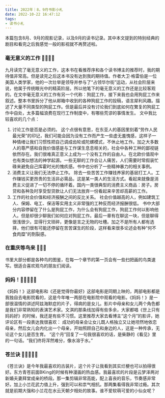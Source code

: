 ```yaml
---
title: 2022年｜8，9月书影小札
date: 2022-10-22 16:47:12
tags:
- 读书小札
---
```


本篇包含8月、9月的观影记录，以及9月的读书记录。其中本文提到的特别经典的剧目和看完之后我感觉一般的影视就不再赘述啦。

### 毫无意义的工作 🌟🌟🌟🌟

九月读完了毫无意义的工作，这本书在看推荐序和各个读书博主的推荐时，我的期待值非常高。但是读完之后这本书没有达到我的期待值。作者大卫·格雷伯是一位美国人类学家，他的一次壮举是领导并参与了“占领华尔街”运动，从社会阶层来说，他属于传统眼光中的精英阶层。所以他笔下的毫无意义的工作还是比较客观的。在文中毫无意义的工作有另一个代称：狗屁工作，接下来我也会用狗屁工作来叙述。整本书里拆分了他从邮箱中收到的各种狗屁工作的投稿，语言犀利风趣。描述了大量不同类型的狗屁工作。但是最后并没有讨论我们到底如何在繁复的狗屁工作中自处，太多篇幅浪费在现行工作制度中，有哪些荒谬的事情发生。
文中我比较喜欢的几个点：
1. 讨论工作是否是必须的。
这个点很有意思，在东亚人的基因里刻着“劳作人民最光荣”的印记，我们可能会因为没有工作而产生一些虚无羞愧感，这样子一种情绪让我们习惯性把自己调成齿轮或陀螺模式，不休止地工作。加之大多数人的尊严感和自我价值感是与工作谋生息息相关的，社会中各种工种的鄙视链依然存在。我们很难真正意义上成为一个没有工作的自由人。在北欧价值观中也有类似想法的神学起源。一些无聊的工作会让人痛苦，人们需要时常假装忙碌来避免自己挥霍时光的愧疚感。书中也分析了一些精神暴力的相关事例。
2. 消费主义让我们无法停止工作。
除去一些苦苦工作赚钱养家的基层打工人。工作赚钱买更昂贵的生活非必需品，这是某一类人的生活方式。看起来就像是消费主义促进了一切不停的循环着。国内一类很典型的消费主义商品：房子。房贷和各种及时享受型贷款让人们无法放弃一份看起来辛苦却高薪的工作。
3. 工作的社会价值和经济报酬之间的反比关系。
社会价值越高的人，例如建筑工人、保姆、电工、保洁等实用主义非常强的工种反而经济报酬很低。
书中大部分内容停留在了什么是狗屁工作，为什么会有狗屁工作，狗屁工作何以影响他人。但是却很少聊我们如何应对狗屁工作。最后一章有在聊这一块，但是聊得很浅很少。显得行文琐碎，更像是言之无物的吐槽。加之不是所有人都有选择，他们很有可能还停留在苦苦谋生的阶段，这样看来很多论述会有种“何不食肉糜”的割裂感。

### 在重庆等鸟来 🌟🌟🌟

书里大部分都是各种鸟的图鉴，在每一个章节的第一页会有一些扫把画的鸟类速写。很适合喜欢观鸟的朋友们阅读。

### 妈妈！🌟🌟🌟🌟🌟

《妈妈！》这部电影和《还是觉得你最好》这部电影是同期上映的，两部电影都是我独自去电影院看的，这是今年唯一两部在电影院中观看的电影。《妈妈！》是一部很温情的讲述阿兹海默症的片子，得病的是女儿。影片中母亲和女儿两个角色都是我们非常熟知的表演艺术家。文淇的那条线加得有些多余，大家都唱《世上只有妈妈好》的时候，我还是有些不习惯。这里推荐大家去看博主“这个月”的影评，她评论区有一段表达我很喜欢：
成功的母亲会让女儿既人格独立又让她坦然地依恋母亲，然后女儿会内化出一个母亲，开始照顾自己和身边的人，这是一种传承，无论这个女儿是否生育。
“这个月”回复了一句我很喜欢的话，是柴静的《看见》里的一句话。“我们终将浑然难分，像水溶于水。”

### 苍兰诀 🌟🌟🌟🌟🌟

《苍兰诀》是今年我最喜欢的古装片，这个片子让我看到其实烂梗也可以拍得很好。东方青苍前面BKing的时候有种漫画的热血感。我最喜欢的片段是云梦泽两对新婚夫妻拜堂成亲的桥段。那一集剪辑非常高能，配上喜丧的音乐，节奏感非常好。加上小兰花武力值上升，强到可以和祟气相抗。那两集看得我非常过瘾。其次就是前期大强和小兰花在水云天朝夕相处的故事。谁不爱软萌可爱的小仙女呢？